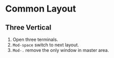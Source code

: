 # Common Layout

## Three Vertical

1. Open three terminals.
2. `Mod-space`  switch to next layout.
3. `Mod-.`  remove the only window in master area.

